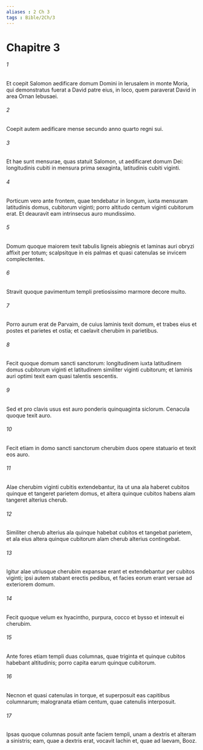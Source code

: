 ```yaml
---
aliases : 2 Ch 3
tags : Bible/2Ch/3
---
```


# Chapitre 3

###### 1
Et coepit Salomon aedificare domum Domini in Ierusalem in monte Moria, qui demonstratus fuerat a David patre eius, in loco, quem paraverat David in area Ornan Iebusaei. 
###### 2
Coepit autem aedificare mense secundo anno quarto regni sui.
###### 3
Et hae sunt mensurae, quas statuit Salomon, ut aedificaret domum Dei: longitudinis cubiti in mensura prima sexaginta, latitudinis cubiti viginti. 
###### 4
Porticum vero ante frontem, quae tendebatur in longum, iuxta mensuram latitudinis domus, cubitorum viginti; porro altitudo centum viginti cubitorum erat. Et deauravit eam intrinsecus auro mundissimo. 
###### 5
Domum quoque maiorem texit tabulis ligneis abiegnis et laminas auri obryzi affixit per totum; scalpsitque in eis palmas et quasi catenulas se invicem complectentes. 
###### 6
Stravit quoque pavimentum templi pretiosissimo marmore decore multo. 
###### 7
Porro aurum erat de Parvaim, de cuius laminis texit domum, et trabes eius et postes et parietes et ostia; et caelavit cherubim in parietibus.
###### 8
Fecit quoque domum sancti sanctorum: longitudinem iuxta latitudinem domus cubitorum viginti et latitudinem similiter viginti cubitorum; et laminis auri optimi texit eam quasi talentis sescentis. 
###### 9
Sed et pro clavis usus est auro ponderis quinquaginta siclorum. Cenacula quoque texit auro.
###### 10
Fecit etiam in domo sancti sanctorum cherubim duos opere statuario et texit eos auro. 
###### 11
Alae cherubim viginti cubitis extendebantur, ita ut una ala haberet cubitos quinque et tangeret parietem domus, et altera quinque cubitos habens alam tangeret alterius cherub. 
###### 12
Similiter cherub alterius ala quinque habebat cubitos et tangebat parietem, et ala eius altera quinque cubitorum alam cherub alterius contingebat. 
###### 13
Igitur alae utriusque cherubim expansae erant et extendebantur per cubitos viginti; ipsi autem stabant erectis pedibus, et facies eorum erant versae ad exteriorem domum.
###### 14
Fecit quoque velum ex hyacintho, purpura, cocco et bysso et intexuit ei cherubim.
###### 15
Ante fores etiam templi duas columnas, quae triginta et quinque cubitos habebant altitudinis; porro capita earum quinque cubitorum. 
###### 16
Necnon et quasi catenulas in torque, et superposuit eas capitibus columnarum; malogranata etiam centum, quae catenulis interposuit. 
###### 17
Ipsas quoque columnas posuit ante faciem templi, unam a dextris et alteram a sinistris; eam, quae a dextris erat, vocavit Iachin et, quae ad laevam, Booz.
